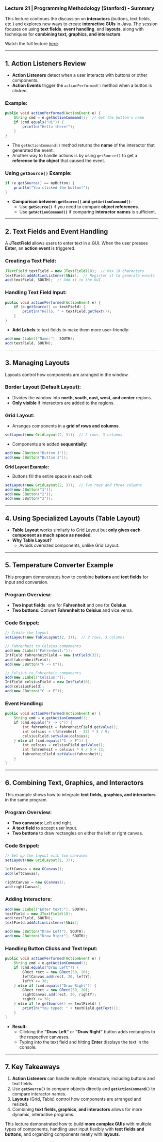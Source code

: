 ### **Lecture 21 | Programming Methodology (Stanford) - Summary**

This lecture continues the discussion on **interactors** (buttons, text fields, etc.) and explores new ways to create **interactive GUIs** in Java. The session focuses on using **text fields**, **event handling**, and **layouts**, along with techniques for **combining text, graphics, and interactors**.

Watch the full lecture [here](https://www.youtube.com/watch?v=RJfQK6iAN4M).

---

## **1. Action Listeners Review**

- **Action Listeners** detect when a user interacts with buttons or other components.
- **Action Events** trigger the `actionPerformed()` method when a button is clicked.

### Example:

```java
public void actionPerformed(ActionEvent e) {
    String cmd = e.getActionCommand();  // Get the button's name
    if (cmd.equals("Hi")) {
        println("Hello there!");
    }
}
```

- The `getActionCommand()` method returns the **name** of the interactor that generated the event.
- Another way to handle actions is by using `getSource()` to get a **reference to the object** that caused the event.

### **Using `getSource()` Example:**

```java
if (e.getSource() == myButton) {
    println("You clicked the button!");
}
```

- **Comparison between `getSource()` and `getActionCommand()`**:
  - Use **`getSource()`** if you need to compare **object references**.
  - Use **`getActionCommand()`** if comparing **interactor names** is sufficient.

---

## **2. Text Fields and Event Handling**

A **JTextField** allows users to enter text in a GUI. When the user presses **Enter**, an **action event** is triggered.

### **Creating a Text Field:**

```java
JTextField textField = new JTextField(10);  // Max 10 characters
textField.addActionListener(this);  // Register it to generate events
add(textField, SOUTH);  // Add it to the GUI
```

### **Handling Text Field Input:**

```java
public void actionPerformed(ActionEvent e) {
    if (e.getSource() == textField) {
        println("Hello, " + textField.getText());
    }
}
```

- **Add Labels** to text fields to make them more user-friendly:

```java
add(new JLabel("Name:"), SOUTH);
add(textField, SOUTH);
```

---

## **3. Managing Layouts**

Layouts control how components are arranged in the window.

### **Border Layout (Default Layout):**

- Divides the window into **north, south, east, west, and center** regions.
- **Only visible** if interactors are added to the regions.

### **Grid Layout:**

- Arranges components in a **grid of rows and columns**.

```java
setLayout(new GridLayout(2, 3));  // 2 rows, 3 columns
```

- Components are added **sequentially**:

```java
add(new JButton("Button 1"));
add(new JButton("Button 2"));
```

**Grid Layout Example:**

- Buttons fill the entire space in each cell:

```java
setLayout(new GridLayout(2, 3));  // Two rows and three columns
add(new JButton("1"));
add(new JButton("2"));
add(new JButton("3"));
```

---

## **4. Using Specialized Layouts (Table Layout)**

- **Table Layout** works similarly to Grid Layout but **only gives each component as much space as needed**.
- **Why Table Layout?**
  - Avoids oversized components, unlike Grid Layout.

---

## **5. Temperature Converter Example**

This program demonstrates how to combine **buttons** and **text fields** for input and conversion.

### **Program Overview:**

- **Two input fields**: one for **Fahrenheit** and one for **Celsius**.
- **Two buttons**: Convert **Fahrenheit to Celsius** and vice versa.

### **Code Snippet:**

```java
// Create the layout
setLayout(new TableLayout(2, 3));  // 2 rows, 3 columns

// Fahrenheit to Celsius components
add(new JLabel("Fahrenheit:"));
IntField fahrenheitField = new IntField(32);
add(fahrenheitField);
add(new JButton("F -> C"));

// Celsius to Fahrenheit components
add(new JLabel("Celsius:"));
IntField celsiusField = new IntField(0);
add(celsiusField);
add(new JButton("C -> F"));
```

### **Event Handling:**

```java
public void actionPerformed(ActionEvent e) {
    String cmd = e.getActionCommand();
    if (cmd.equals("F -> C")) {
        int fahrenheit = fahrenheitField.getValue();
        int celsius = (fahrenheit - 32) * 5 / 9;
        celsiusField.setValue(celsius);
    } else if (cmd.equals("C -> F")) {
        int celsius = celsiusField.getValue();
        int fahrenheit = celsius * 9 / 5 + 32;
        fahrenheitField.setValue(fahrenheit);
    }
}
```

---

## **6. Combining Text, Graphics, and Interactors**

This example shows how to integrate **text fields, graphics, and interactors** in the same program.

### **Program Overview:**

- **Two canvases**: Left and right.
- **A text field** to accept user input.
- **Two buttons** to draw rectangles on either the left or right canvas.

### **Code Snippet:**

```java
// Set up the layout with two canvases
setLayout(new GridLayout(1, 3));

leftCanvas = new GCanvas();
add(leftCanvas);

rightCanvas = new GCanvas();
add(rightCanvas);
```

### **Adding Interactors:**

```java
add(new JLabel("Enter text:"), SOUTH);
textField = new JTextField(10);
add(textField, SOUTH);
textField.addActionListener(this);

add(new JButton("Draw Left"), SOUTH);
add(new JButton("Draw Right"), SOUTH);
```

### **Handling Button Clicks and Text Input:**

```java
public void actionPerformed(ActionEvent e) {
    String cmd = e.getActionCommand();
    if (cmd.equals("Draw Left")) {
        GRect rect = new GRect(50, 20);
        leftCanvas.add(rect, 20, leftY);
        leftY += 30;
    } else if (cmd.equals("Draw Right")) {
        GRect rect = new GRect(50, 20);
        rightCanvas.add(rect, 20, rightY);
        rightY += 30;
    } else if (e.getSource() == textField) {
        println("You typed: " + textField.getText());
    }
}
```

- **Result:**
  - Clicking the **"Draw Left"** or **"Draw Right"** button adds rectangles to the respective canvases.
  - Typing into the text field and hitting **Enter** displays the text in the console.

---

## **7. Key Takeaways**

1. **Action Listeners** can handle multiple interactors, including buttons and text fields.
2. Use **`getSource()`** to compare objects directly and **`getActionCommand()`** to compare interactor names.
3. **Layouts** (Grid, Table) control how components are arranged and resized.
4. Combining **text fields, graphics, and interactors** allows for more dynamic, interactive programs.

This lecture demonstrated how to build **more complex GUIs** with multiple types of components, handling user input flexibly with **text fields and buttons**, and organizing components neatly with **layouts**.
